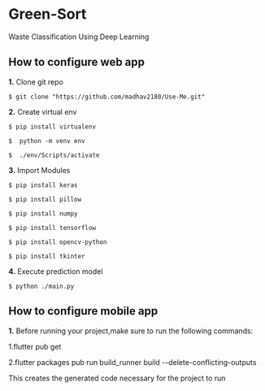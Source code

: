 # Green-Sort
Waste Classification Using Deep Learning


## How to configure web app
**1.** Clone git repo

```shell
$ git clone "https://github.com/madhav2180/Use-Me.git"
```

**2.** Create virtual env

```shell
$ pip install virtualenv
```
```shell
$  python -m venv env
```
```shell
$  ./env/Scripts/activate
```
**3.** Import Modules

```shell
$ pip install keras
```
```shell
$ pip install pillow
```
```shell
$ pip install numpy
```
```shell
$ pip install tensorflow
```
```shell
$ pip install opencv-python     
```
```shell
$ pip install tkinter     
```
**4.** Execute prediction model
```shell
$ python ./main.py      
```
## How to configure mobile app
**1.** Before running your project,make sure to run the following commands:


1.flutter pub get

2.flutter packages pub run build_runner build --delete-conflicting-outputs

This creates the generated code necessary for the project to run
